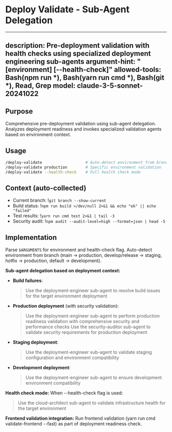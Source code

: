 # Deploy Validate - Sub-Agent Delegation

---
description: Pre-deployment validation with health checks using specialized deployment engineering sub-agents
argument-hint: "[environment] [--health-check]"
allowed-tools: Bash(npm run *), Bash(yarn run cmd *), Bash(git *), Read, Grep
model: claude-3-5-sonnet-20241022
---

## Purpose

Comprehensive pre-deployment validation using sub-agent delegation. Analyzes deployment readiness and invokes specialized validation agents based on environment context.

## Usage

```bash
/deploy-validate                   # Auto-detect environment from branch
/deploy-validate production        # Specific environment validation
/deploy-validate --health-check    # Full health check mode
```

## Context (auto-collected)
- Current branch: !`git branch --show-current`
- Build status: !`npm run build >/dev/null 2>&1 && echo "ok" || echo "failed"`
- Test results: !`yarn run cmd test 2>&1 | tail -3`
- Security audit: !`npm audit --audit-level=high --format=json | head -5`

## Implementation

Parse `$ARGUMENTS` for environment and health-check flag. Auto-detect environment from branch (main → production, develop/release → staging, hotfix → production, default → development).

**Sub-agent delegation based on deployment context:**

- **Build failures**:
  > Use the deployment-engineer sub-agent to resolve build issues for the target environment deployment

- **Production deployment** (with security validation):
  > Use the deployment-engineer sub-agent to perform production readiness validation with comprehensive security and performance checks
  > Use the security-auditor sub-agent to validate security requirements for production deployment

- **Staging deployment**:
  > Use the deployment-engineer sub-agent to validate staging configuration and environment compatibility

- **Development deployment**:
  > Use the deployment-engineer sub-agent to ensure development environment compatibility

**Health check mode:**
When --health-check flag is used:
> Use the cloud-architect sub-agent to validate infrastructure health for the target environment

**Frontend validation integration:**
Run frontend validation (yarn run cmd validate-frontend --fast) as part of deployment readiness check.
```